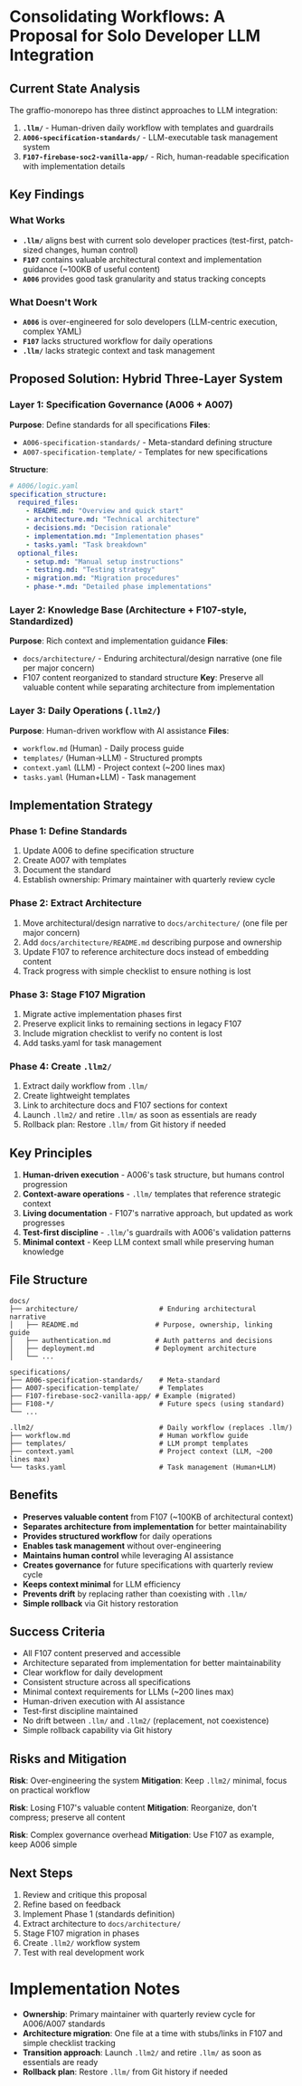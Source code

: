 # Consolidating Workflows: A Proposal for Solo Developer LLM Integration

## Current State Analysis

The graffio-monorepo has three distinct approaches to LLM integration:

1. **`.llm/`** - Human-driven daily workflow with templates and guardrails
2. **`A006-specification-standards/`** - LLM-executable task management system
3. **`F107-firebase-soc2-vanilla-app/`** - Rich, human-readable specification with implementation details

## Key Findings

### What Works

- **`.llm/`** aligns best with current solo developer practices (test-first, patch-sized changes, human control)
- **`F107`** contains valuable architectural context and implementation guidance (~100KB of useful content)
- **`A006`** provides good task granularity and status tracking concepts

### What Doesn't Work

- **`A006`** is over-engineered for solo developers (LLM-centric execution, complex YAML)
- **`F107`** lacks structured workflow for daily operations
- **`.llm/`** lacks strategic context and task management

## Proposed Solution: Hybrid Three-Layer System

### Layer 1: Specification Governance (A006 + A007)

**Purpose**: Define standards for all specifications
**Files**:

- `A006-specification-standards/` - Meta-standard defining structure
- `A007-specification-template/` - Templates for new specifications

**Structure**:

```yaml
# A006/logic.yaml
specification_structure:
  required_files:
    - README.md: "Overview and quick start"
    - architecture.md: "Technical architecture"
    - decisions.md: "Decision rationale"
    - implementation.md: "Implementation phases"
    - tasks.yaml: "Task breakdown"
  optional_files:
    - setup.md: "Manual setup instructions"
    - testing.md: "Testing strategy"
    - migration.md: "Migration procedures"
    - phase-*.md: "Detailed phase implementations"
```

### Layer 2: Knowledge Base (Architecture + F107-style, Standardized)

**Purpose**: Rich context and implementation guidance
**Files**:

- `docs/architecture/` - Enduring architectural/design narrative (one file per major concern)
- F107 content reorganized to standard structure
  **Key**: Preserve all valuable content while separating architecture from implementation

### Layer 3: Daily Operations (`.llm2/`)

**Purpose**: Human-driven workflow with AI assistance
**Files**:

- `workflow.md` (Human) - Daily process guide
- `templates/` (Human→LLM) - Structured prompts
- `context.yaml` (LLM) - Project context (~200 lines max)
- `tasks.yaml` (Human+LLM) - Task management

## Implementation Strategy

### Phase 1: Define Standards

1. Update A006 to define specification structure
2. Create A007 with templates
3. Document the standard
4. Establish ownership: Primary maintainer with quarterly review cycle

### Phase 2: Extract Architecture

1. Move architectural/design narrative to `docs/architecture/` (one file per major concern)
2. Add `docs/architecture/README.md` describing purpose and ownership
3. Update F107 to reference architecture docs instead of embedding content
4. Track progress with simple checklist to ensure nothing is lost

### Phase 3: Stage F107 Migration

1. Migrate active implementation phases first
2. Preserve explicit links to remaining sections in legacy F107
3. Include migration checklist to verify no content is lost
4. Add tasks.yaml for task management

### Phase 4: Create `.llm2/`

1. Extract daily workflow from `.llm/`
2. Create lightweight templates
3. Link to architecture docs and F107 sections for context
4. Launch `.llm2/` and retire `.llm/` as soon as essentials are ready
5. Rollback plan: Restore `.llm/` from Git history if needed

## Key Principles

1. **Human-driven execution** - A006's task structure, but humans control progression
2. **Context-aware operations** - `.llm/` templates that reference strategic context
3. **Living documentation** - F107's narrative approach, but updated as work progresses
4. **Test-first discipline** - `.llm/`'s guardrails with A006's validation patterns
5. **Minimal context** - Keep LLM context small while preserving human knowledge

## File Structure

```
docs/
├── architecture/                    # Enduring architectural narrative
│   ├── README.md                   # Purpose, ownership, linking guide
│   ├── authentication.md           # Auth patterns and decisions
│   ├── deployment.md               # Deployment architecture
│   └── ...

specifications/
├── A006-specification-standards/    # Meta-standard
├── A007-specification-template/     # Templates
├── F107-firebase-soc2-vanilla-app/ # Example (migrated)
├── F108-*/                          # Future specs (using standard)
└── ...

.llm2/                               # Daily workflow (replaces .llm/)
├── workflow.md                      # Human workflow guide
├── templates/                       # LLM prompt templates
├── context.yaml                     # Project context (LLM, ~200 lines max)
└── tasks.yaml                       # Task management (Human+LLM)
```

## Benefits

- **Preserves valuable content** from F107 (~100KB of architectural context)
- **Separates architecture from implementation** for better maintainability
- **Provides structured workflow** for daily operations
- **Enables task management** without over-engineering
- **Maintains human control** while leveraging AI assistance
- **Creates governance** for future specifications with quarterly review cycle
- **Keeps context minimal** for LLM efficiency
- **Prevents drift** by replacing rather than coexisting with `.llm/`
- **Simple rollback** via Git history restoration

## Success Criteria

- All F107 content preserved and accessible
- Architecture separated from implementation for better maintainability
- Clear workflow for daily development
- Consistent structure across all specifications
- Minimal context requirements for LLMs (~200 lines max)
- Human-driven execution with AI assistance
- Test-first discipline maintained
- No drift between `.llm/` and `.llm2/` (replacement, not coexistence)
- Simple rollback capability via Git history

## Risks and Mitigation

**Risk**: Over-engineering the system
**Mitigation**: Keep `.llm2/` minimal, focus on practical workflow

**Risk**: Losing F107's valuable content
**Mitigation**: Reorganize, don't compress; preserve all content

**Risk**: Complex governance overhead
**Mitigation**: Use F107 as example, keep A006 simple

## Next Steps

1. Review and critique this proposal
2. Refine based on feedback
3. Implement Phase 1 (standards definition)
4. Extract architecture to `docs/architecture/`
5. Stage F107 migration in phases
6. Create `.llm2/` workflow system
7. Test with real development work

# Implementation Notes

- **Ownership**: Primary maintainer with quarterly review cycle for A006/A007 standards
- **Architecture migration**: One file at a time with stubs/links in F107 and simple checklist tracking
- **Transition approach**: Launch `.llm2/` and retire `.llm/` as soon as essentials are ready
- **Rollback plan**: Restore `.llm/` from Git history if needed

